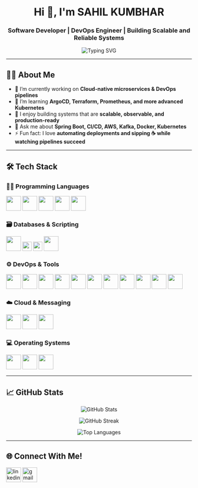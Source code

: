 <h1 align="center">Hi 👋, I'm SAHIL KUMBHAR</h1>
<h3 align="center">Software Developer | DevOps Engineer | Building Scalable and Reliable Systems</h3>

<p align="center">
  <img src="https://readme-typing-svg.herokuapp.com?font=Fira+Code&size=20&pause=1000&color=00BFFF&center=true&vCenter=true&width=500&lines=Code.+Build.+Ship.+Repeat.;Cloud-Native+%7C+CI%2FCD+%7C+Kubernetes+%7C+DevOps;From+Git+Push+to+Production+-+Automate+Every" alt="Typing SVG" />
</p>

---

## 🙋‍♂️ About Me

- 🔭 I’m currently working on **Cloud-native microservices & DevOps pipelines**
- 🌱 I’m learning **ArgoCD, Terraform, Prometheus, and more advanced Kubernetes**
- 🧠 I enjoy building systems that are **scalable, observable, and production-ready**
- 💬 Ask me about **Spring Boot, CI/CD, AWS, Kafka, Docker, Kubernetes**
- ⚡ Fun fact: I love **automating deployments and sipping ☕ while watching pipelines succeed**

---

## 🛠️ Tech Stack

### 👨‍💻 Programming Languages
<p>
  <img src="https://cdn.jsdelivr.net/gh/devicons/devicon/icons/c/c-original.svg" width="40" />
  <img src="https://cdn.jsdelivr.net/gh/devicons/devicon/icons/java/java-original.svg" width="40" />
  <img src="https://cdn.jsdelivr.net/gh/devicons/devicon/icons/python/python-original.svg" width="40" />
  <img src="https://cdn.jsdelivr.net/gh/devicons/devicon/icons/html5/html5-original.svg" width="40" />
  <img src="https://cdn.jsdelivr.net/gh/devicons/devicon/icons/css3/css3-original.svg" width="40" />
</p>

### 🗃️ Databases & Scripting
<p>
  <img src="https://cdn.jsdelivr.net/gh/devicons/devicon/icons/mysql/mysql-original.svg" width="40" />
  <img src="https://img.shields.io/badge/SQL-4479A1?style=for-the-badge&logo=postgresql&logoColor=white" height="25"/>
  <img src="https://img.shields.io/badge/Shell%20Scripting-%23121011.svg?style=for-the-badge&logo=gnu-bash&logoColor=white" height="25"/>
  <img src="https://cdn.jsdelivr.net/gh/devicons/devicon/icons/bash/bash-original.svg" width="40" />
</p>

### ⚙️ DevOps & Tools
<p>
  <img src="https://cdn.jsdelivr.net/gh/devicons/devicon/icons/git/git-original.svg" width="40" />
  <img src="https://cdn.jsdelivr.net/gh/devicons/devicon/icons/github/github-original.svg" width="40" />
  <img src="https://cdn.jsdelivr.net/gh/devicons/devicon/icons/gitlab/gitlab-original.svg" width="40" />
  <img src="https://cdn.jsdelivr.net/gh/devicons/devicon/icons/docker/docker-original.svg" width="40" />
  <img src="https://cdn.jsdelivr.net/gh/devicons/devicon/icons/kubernetes/kubernetes-plain.svg" width="40" />
  <img src="https://cdn.jsdelivr.net/gh/devicons/devicon/icons/jenkins/jenkins-original.svg" width="40" />
  <img src="https://www.vectorlogo.zone/logos/terraformio/terraformio-icon.svg" width="40" />
  <img src="https://www.vectorlogo.zone/logos/ansible/ansible-icon.svg" width="40" />
  <img src="https://argo-cd.readthedocs.io/en/stable/assets/logo.png" width="40" />
  <img src="https://www.vectorlogo.zone/logos/prometheusio/prometheusio-icon.svg" width="40" />
  <img src="https://www.vectorlogo.zone/logos/sonarqube/sonarqube-icon.svg" width="40" />
</p>

### ☁️ Cloud & Messaging
<p>
  <img src="https://cdn.jsdelivr.net/gh/devicons/devicon/icons/amazonwebservices/amazonwebservices-original.svg" width="40" />
  <img src="https://cdn.jsdelivr.net/gh/devicons/devicon/icons/apachekafka/apachekafka-original.svg" width="40" />
  <img src="https://cdn.jsdelivr.net/gh/devicons/devicon/icons/redis/redis-original.svg" width="40" />
</p>

### 💻 Operating Systems
<p>
  <img src="https://cdn.jsdelivr.net/gh/devicons/devicon/icons/linux/linux-original.svg" width="40" />
  <img src="https://cdn.jsdelivr.net/gh/devicons/devicon/icons/ubuntu/ubuntu-plain.svg" width="40" />
  <img src="https://cdn.jsdelivr.net/gh/devicons/devicon/icons/windows8/windows8-original.svg" width="40" />
</p>

---

## 📈 GitHub Stats

<p align="center">
  <img src="https://github-readme-stats.vercel.app/api?username=your-github-username&show_icons=true&theme=radical" alt="GitHub Stats" />
</p>

<p align="center">
  <img src="https://github-readme-streak-stats.herokuapp.com?user=your-github-username&theme=radical" alt="GitHub Streak" />
</p>

<p align="center">
  <img src="https://github-readme-stats.vercel.app/api/top-langs/?username=your-github-username&layout=compact&theme=radical" alt="Top Languages" />
</p>

---

## 🌐 Connect With Me!

<p>
  <a href="https://www.linkedin.com/in/sahil-kumbhar-473669254/" target="blank"><img align="center" src="https://cdn.jsdelivr.net/gh/devicons/devicon/icons/linkedin/linkedin-original.svg" alt="linkedin" width="40" /></a>
  <a href="mailto:sahilkumbhar004@gmail.com"><img align="center" src="https://cdn.jsdelivr.net/gh/devicons/devicon/icons/google/google-original.svg" alt="gmail" width="40" /></a>
</p>
